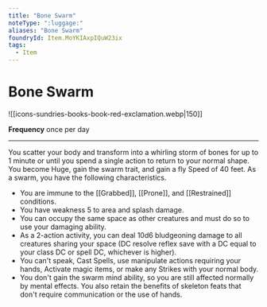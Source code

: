 ```yaml
---
title: "Bone Swarm"
noteType: ":luggage:"
aliases: "Bone Swarm"
foundryId: Item.MoYKIAxpIQuW23ix
tags:
  - Item
---
```


# Bone Swarm
![[icons-sundries-books-book-red-exclamation.webp|150]]

**Frequency** once per day

* * *

You scatter your body and transform into a whirling storm of bones for up to 1 minute or until you spend a single action to return to your normal shape. You become Huge, gain the swarm trait, and gain a fly Speed of 40 feet. As a swarm, you have the following characteristics.

*   You are immune to the [[Grabbed]], [[Prone]], and [[Restrained]] conditions.
*   You have weakness 5 to area and splash damage.
*   You can occupy the same space as other creatures and must do so to use your damaging ability.
*   As a 2-action activity, you can deal 10d6 bludgeoning damage to all creatures sharing your space (DC resolve reflex save with a DC equal to your class DC or spell DC, whichever is higher).
*   You can't speak, Cast Spells, use manipulate actions requiring your hands, Activate magic items, or make any Strikes with your normal body.
*   You don't gain the swarm mind ability, so you are still affected normally by mental effects. You also retain the benefits of skeleton feats that don't require communication or the use of hands.
